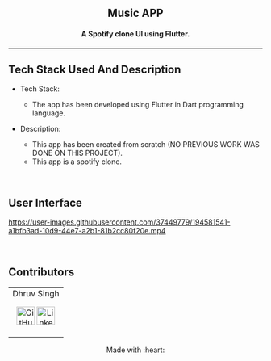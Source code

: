 <p align="center">
	<h2 align="center">Music APP</h2>
	<h4 align="center"> A Spotify clone UI using Flutter. <h4>
</p>

---
## Tech Stack Used And Description

* Tech Stack:
	- The app has been developed using Flutter in Dart programming language.

* Description:
	- This app has been created from scratch (NO PREVIOUS WORK WAS DONE ON THIS PROJECT).
	- This app is a spotify clone.

<br>

## User Interface
https://user-images.githubusercontent.com/37449779/194581541-a1bfb3ad-10d9-44e7-a2b1-81b2cc80f20e.mp4



<br>

## Contributors
<div align = "center">
<table>
<tr align="center">

<td>
Dhruv Singh
<p align="center">
<a href = "https://github.com/Dhruv0607"><img src = "http://www.iconninja.com/files/241/825/211/round-collaboration-social-github-code-circle-network-icon.svg" width="36" height = "36" alt="GitHub"/></a>
<a href = "https://www.linkedin.com/in/dhruv-singh-657755205/">
<img src = "http://www.iconninja.com/files/863/607/751/network-linkedin-social-connection-circular-circle-media-icon.svg" width="36" height="36" alt="LinkedIn"/>
</a>
</p>
</td>

</tr>
  </table>
<div>

<p align="center">
	Made with :heart:
</p>
